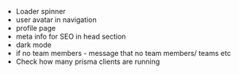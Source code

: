 - Loader spinner
- user avatar in navigation
- profile page
- meta info for SEO in head section
- dark mode
- if no team members - message that no team members/ teams etc
- Check how many prisma clients are running
